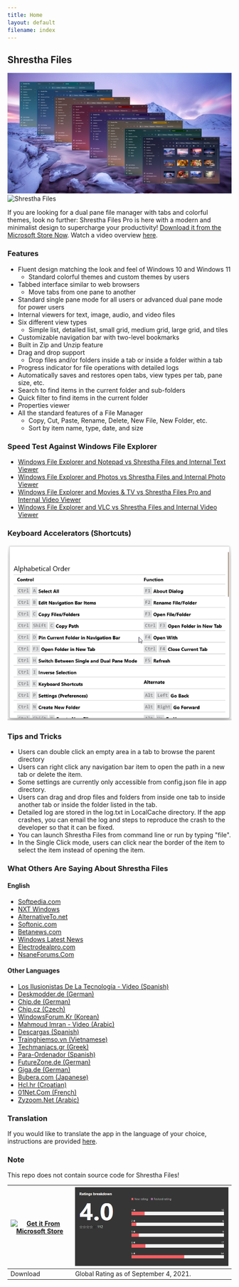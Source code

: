 ```yaml
---
title: Home
layout: default
filename: index
--- 
```




## Shrestha Files

[![Shrestha Files](/images/Launch2021/ColorfulShresthaFilesPro.png)](https://youtu.be/fOKNh0Mdl_I)
![Shrestha Files](/images/Launch2021/ShresthaFilesProGuideAnimated.gif)

If you are looking for a dual pane file manager with tabs and colorful themes, look no further: Shrestha Files Pro is here with a modern and minimalist design to supercharge your productivity! [Download it from the Microsoft Store Now](https://www.microsoft.com/store/apps/9npnffsv2hqm?cid=GitHub). Watch a video overview [here](https://youtu.be/fOKNh0Mdl_I).


### Features
* Fluent design matching the look and feel of Windows 10 and Windows 11
  * Standard colorful themes and custom themes by users
* Tabbed interface similar to web browsers
  * Move tabs from one pane to another
* Standard single pane mode for all users or advanced dual pane mode for power users
* Internal viewers for text, image, audio, and video files
* Six different view types
  * Simple list, detailed list, small grid, medium grid, large grid, and tiles
* Customizable navigation bar with two-level bookmarks
* Built in Zip and Unzip feature
* Drag and drop support
  * Drop files and/or folders inside a tab or inside a folder within a tab
* Progress indicator for file operations with detailed logs
* Automatically saves and restores open tabs, view types per tab, pane size, etc.
* Search to find items in the current folder and sub-folders
* Quick filter to find items in the current folder
* Properties viewer
* All the standard features of a File Manager
  * Copy, Cut, Paste, Rename, Delete, New File, New Folder, etc.
  * Sort by item name, type, date, and size


### Speed Test Against Windows File Explorer
* [Windows File Explorer and Notepad vs Shrestha Files and Internal Text Viewer](https://youtu.be/V09G9u-RAR4)
* [Windows File Explorer and Photos vs Shrestha Files and Internal Photo Viewer](https://youtu.be/oFsOza1OU0M)
* [Windows File Explorer and Movies & TV vs Shrestha Files Pro and Internal Video Viewer](https://youtu.be/ZVTDLhgIqWg)
* [Windows File Explorer and VLC vs Shrestha Files and Internal Video Viewer](https://youtu.be/gTBngQdT3Gw)

### Keyboard Accelerators (Shortcuts)

![Keyboard Accelerators](/images/ShresthaFilesShortcuts.gif)

### Tips and Tricks
* Users can double click an empty area in a tab to browse the parent directory
* Users can right click any navigation bar item to open the path in a new tab or delete the item.
* Some settings are currently only accessible from config.json file in app directory.
* Users can drag and drop files and folders from inside one tab to inside another tab or inside the folder listed in the tab.
* Detailed log are stored in the log.txt in LocalCache directory. If the app crashes, you can email the log and steps to reproduce the crash to the developer so that it can be fixed.
* You can launch Shrestha Files from command line or run by typing "file".
* In the Single Click mode, users can click near the border of the item to select the item instead of opening the item.


### What Others Are Saying About Shrestha Files
#### English
* [Softpedia.com](https://www.softpedia.com/get/File-managers/Shrestha-Files.shtml)
* [NXT Windows](https://youtu.be/AtSzg57Pceo)
* [AlternativeTo.net](https://alternativeto.net/software/shrestha-files/about/)
* [Softonic.com](https://shrestha-files-pro.en.softonic.com/)
* [Betanews.com](https://betanews.com/2021/02/05/best-windows-10-apps-this-week-203/)
* [Windows Latest News](https://www.windowslatestnews.com/shrestha-files-pro-windows-10-file-explorer/)
* [Electrodealpro.com](https://electrodealpro.com/windows-10-file-management-in-2-column-fluent-interface/)
* [NsaneForums.Com](https://nsaneforums.com/topic/415969-microsoft-store-shrestha-files-pro/)


#### Other Languages
* [Los Ilusionistas De La Tecnología - Video (Spanish)](https://youtu.be/Fk84PkAQ0Eg)
* [Deskmodder.de (German)](https://www.deskmodder.de/blog/2021/01/31/shrestha-files-pro-als-windows-10-datei-explorer-app-noch-kurzzeitig-kostenlos/)
* [Chip.de (German)](https://www.chip.de/downloads/Vollversion-Shrestha-Files-Pro_183270094.html)
* [Chip.cz (Czech)](https://www.chip.cz/novinky/software/prakticka-alternativa-spravce-souboru-pro-windows-10-je-docasne-k-dispozici-zdarma/)
* [WindowsForum.Kr (Korean)](https://windowsforum.kr/data/16705506)
* [Mahmoud Imran - Video (Arabic)](https://youtu.be/0h9MDohkjEE)
* [Descargas (Spanish)](https://www.descargas.com/app/shrestha-files-pro/windows/)
* [Trainghiemso.vn (Vietnamese)](https://trainghiemso.vn/shrestha-files-free/)
* [Techmaniacs.gr (Greek)](https://techmaniacs.gr/shrestha-files-pro-entelos-dorean-apo-ta-9-eyro-poy-kostizei-gia-windows-10/)
* [Para-Ordenador (Spanish)](https://shrestha-files-a-modern-dual-panel-file-manager.para-ordenador.com/)
* [FutureZone.de (German)](https://www.futurezone.de/digital-life/article231487443/Download-kostenlos-statt-9-Euro-Nur-heute-ist-die-Software-umsonst.html)
* [Giga.de (German)](https://www.giga.de/news/fuer-windows-10-alternativer-datei-explorer-fuer-kurze-zeit-kostenlos/)
* [Bubera.com (Japanese)](https://bubera.com/pc-software-gadget/about-windows10-shrestha-files-pro/)
* [Hcl.hr (Croatian)](https://www.hcl.hr/vijest/besplatno-se-dijeli-solidna-alternativa-windowsovom-file-exploreru-176332/)
* [01Net.Com (French)](https://www.01net.com/telecharger/windows/Utilitaire/gestion_de_fichier/fiches/157602.html)
* [Zyzoom.Net (Arabic)](https://forum.zyzoom.net/threads/367759/)

### Translation

If you would like to translate the app in the language of your choice, instructions are provided [here](https://jptgamesandapps.github.io/ShresthaFiles/translation).


### Note
This repo does not contain source code for Shrestha Files!


[![Get it From Microsoft Store](https://developer.microsoft.com/store/badges/images/English_get-it-from-MS.png)](//www.microsoft.com/store/apps/9npnffsv2hqm?cid=GitHub) | ![Microsoft Store Rating (Global)](/images/MicrosoftStoreRating09042021.png)
------ | ------
Download | Global Rating as of September 4, 2021.
